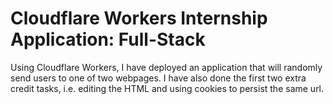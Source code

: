 # Cloudflare Workers Internship Application: Full-Stack
Using Cloudflare Workers, I have deployed an application that will randomly send users to one of two webpages. I have also done the first two extra credit tasks, i.e. editing the HTML and using cookies to persist the same url.

